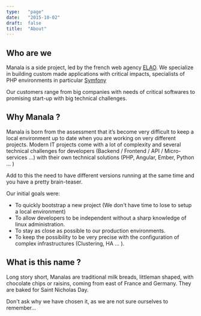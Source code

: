```yaml
---
type:   "page"
date:   "2015-10-02"
draft:  false
title:  "About"
---
```


## Who are we

Manala is a side project, led by the french web agency [ELAO](https://www.elao.com).
We specialize in building custom made applications with critical impacts, specialists of PHP environments in particular [Symfony](http://symfony.com)

Our customers range from big companies with needs of critical softwares to promising start-up with big technical challenges.

## Why Manala ?

Manala is born from the assessment that it’s become very difficult to keep a local environment up to date when you are working on very different projects.
Modern IT projects come with a lot of complexity and several technical challenges for developers (Backend / Frontend / API / Micro-services ...) with their own technical solutions (PHP, Angular, Ember, Python ... )

Add to this the need to have different versions running at the same time and you have a pretty brain-teaser.

Our initial goals were:

* To quickly bootstrap a new project (We don't have time to lose to setup a local environment)
* To allow developers to be independent without a sharp knowledge of linux administration.
* To stay as close as possible to our production environments.
* To keep the possibility to be very precise with the configuration of complex infrastructures (Clustering, HA ... ).

## What is this name ?

Long story short, Manalas are traditional milk breads, littleman shaped, with chocolate chips or raisins, coming from east of France and Germany. They are baked for Saint Nicholas Day.

Don't ask why we have chosen it, as we are not sure ourselves to remember...
